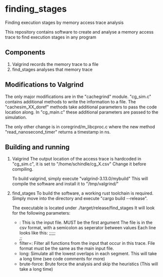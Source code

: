 # finding_stages
Finding execution stages by memory access trace analysis

This repository contains software to create and analyse a memory access trace to find execution stages in any program

## Components
1. Valgrind records the memory trace to a file
2. find_stages analyses that memory trace

## Modifications to Valgrind
The only major modifications are in the "cachegrind" module.
"cg_sim.c" contains additional methods to write the information to a file.
The "cachesim_XX_doref" methods take additional parameters to pass the code location along.
In "cg_main.c" these additional parameters are passed to the simulation.

The only other change is in coregrind/m_libcproc.c where the new method "read_nanosecond_timer" returns a timestamp in ns.

## Building and running
1. Valgrind
   The output location of the access trace is hardcoded in "cg_sim.c", it is set to "/home/schindle/cg_X.csv"
   Change it before compiling.

   To build valgrind, simply execute "valgrind-3.13.0/mybuild"
   This will compile the software and install it to "/tmp/valgrind/"

2. find_stages
   To build the software, a working rust toolchain is required.
   Simply move into the directory and execute "cargo build --release".

   The executable is located under ./target/release/find_stages
   It will look for the following parameters:
   - <file>: This is the input file. MUST be the first argument
     The file is in the csv format, with a semicolon as seperator between values
     Each line looks like this:
     <Operation>;<Miss>;<File>;<Function>;<Line>;<Address>;<Size>;<Time>
   - filter=<file>: Filter all functions from the input that occur in this trace. File format must be the same as the main input file.
   - long: Simulate all the lowest overlaps in each segment. This will take a long time (see code comments for more)
   - brute-force: Brute force the analysis and skip the heuristics (This will take a long time)
